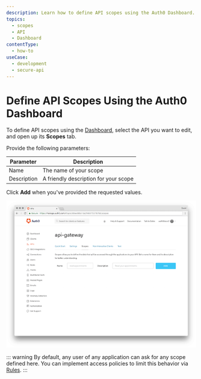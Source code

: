 ```yaml
---
description: Learn how to define API scopes using the Auth0 Dashboard.
topics:
  - scopes
  - API
  - Dashboard
contentType:
  - how-to
useCase:
  - development
  - secure-api
---
```


# Define API Scopes Using the Auth0 Dashboard

To define API scopes using the [Dashboard](${manage_url}/#/apis), select the API you want to edit, and open up its **Scopes** tab.

Provide the following parameters:

| Parameter | Description |
| - | - |
| Name | The name of your scope |
| Description | A friendly description for your scope |

Click **Add** when you've provided the requested values.

![API Scopes](/media/articles/scopes/api-scopes.png)

::: warning
By default, any user of any application can ask for any scope defined here. You can implement access policies to limit this behavior via [Rules](/rules).
:::

